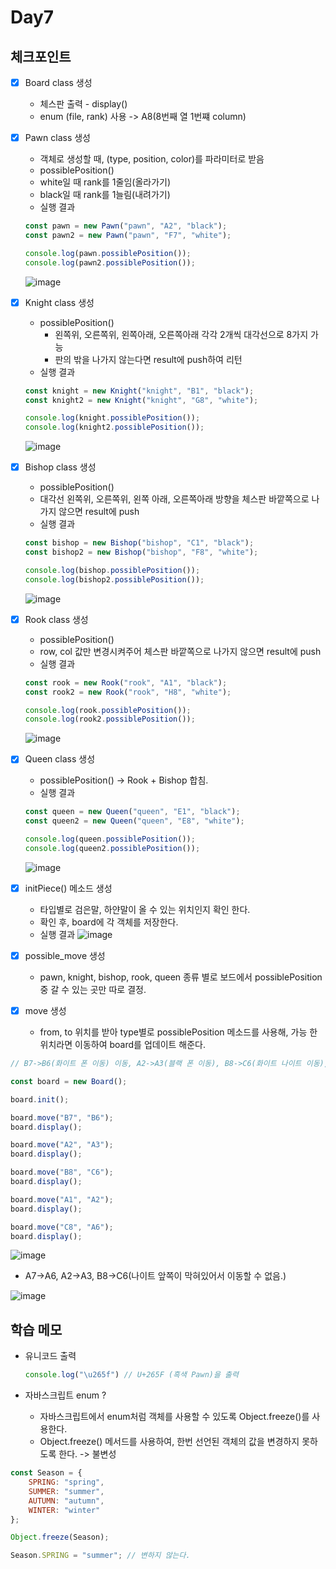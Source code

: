 # Day7

## 체크포인트
- [x] Board class 생성
  - 체스판 출력 - display()
  - enum (file, rank) 사용 -> A8(8번째 열 1번쨰 column)

- [x] Pawn class 생성
  - 객체로 생성할 때, (type, position, color)를 파라미터로 받음
  - possiblePosition()
   - white일 때 rank를 1줄임(올라가기)
   - black일 때 rank를 1늘림(내려가기) 
  - 실행 결과
  ```javascript
  const pawn = new Pawn("pawn", "A2", "black");
  const pawn2 = new Pawn("pawn", "F7", "white");

  console.log(pawn.possiblePosition());
  console.log(pawn2.possiblePosition());
  ```
  ![image](https://user-images.githubusercontent.com/64758931/180969573-bb110bfa-9485-4cf3-9872-35cbee732279.png)

- [x] Knight class 생성
  - possiblePosition()
    - 왼쪽위, 오른쪽위, 왼쪽아래, 오른쪽아래 각각 2개씩 대각선으로 8가지 가능
    - 판의 밖을 나가지 않는다면 result에 push하여 리턴
  - 실행 결과
  ```javascript
  const knight = new Knight("knight", "B1", "black");
  const knight2 = new Knight("knight", "G8", "white");

  console.log(knight.possiblePosition());
  console.log(knight2.possiblePosition());
  ```
  ![image](https://user-images.githubusercontent.com/64758931/181076410-a2a34647-2b95-4600-ae34-2ed6aa0a2449.png)

- [x] Bishop class 생성
  -  possiblePosition()
   - 대각선 왼쪽위, 오른쪽위, 왼쪽 아래, 오른쪽아래 방향을 체스판 바깥쪽으로 나가지 않으면 result에 push
  -  실행 결과
    ```javascript
    const bishop = new Bishop("bishop", "C1", "black");
    const bishop2 = new Bishop("bishop", "F8", "white");

    console.log(bishop.possiblePosition());
    console.log(bishop2.possiblePosition());

    ``` 
    ![image](https://user-images.githubusercontent.com/64758931/181076556-9ab8b8ad-da7c-46c8-a37b-bcce1f46d2e7.png)

- [x] Rook class 생성
  -  possiblePosition()
   -  row, col 값만 변경시켜주어 체스판 바깥쪽으로 나가지 않으면 result에 push
  -  실행 결과
    ```javascript
    const rook = new Rook("rook", "A1", "black");
    const rook2 = new Rook("rook", "H8", "white");

    console.log(rook.possiblePosition());
    console.log(rook2.possiblePosition());
    ```
    ![image](https://user-images.githubusercontent.com/64758931/181076711-ea6c5111-8b02-4a80-88f5-272ca7564250.png)
- [x] Queen class 생성
  -  possiblePosition() -> Rook + Bishop 합침. 
  -  실행 결과
    ```javascript
  const queen = new Queen("queen", "E1", "black");
  const queen2 = new Queen("queen", "E8", "white");

  console.log(queen.possiblePosition());
  console.log(queen2.possiblePosition());
    ```
    ![image](https://user-images.githubusercontent.com/64758931/181076853-7daadc55-b134-4e6d-88d4-c384bb9c528f.png)
- [x] initPiece() 메소드 생성
  - 타입별로 검은말, 하얀말이 올 수 있는 위치인지 확인 한다.
  - 확인 후, board에 각 객체를 저장한다. 
  -  실행 결과
  ![image](https://user-images.githubusercontent.com/64758931/181013357-137d53a7-7a45-4f70-bacd-8592c9a9ec88.png)

- [x] possible_move 생성
  -  pawn, knight, bishop, rook, queen 종류 별로 보드에서 possiblePosition 중 갈 수 있는 곳만 따로 결정.

- [x] move 생성
  -   from, to 위치를 받아 type별로 possiblePosition 메소드를 사용해, 가능 한 위치라면 이동하여 board를 업데이트 해준다.

```javascript
// B7->B6(화이트 폰 이동) 이동, A2->A3(블랙 폰 이동), B8->C6(화이트 나이트 이동), A1->A2(블랙 룩 이동), C8->A6(화이트 비숍 이동)

const board = new Board();

board.init();

board.move("B7", "B6");
board.display();

board.move("A2", "A3");
board.display();

board.move("B8", "C6");
board.display();

board.move("A1", "A2");
board.display();

board.move("C8", "A6");
board.display();
```
![image](https://user-images.githubusercontent.com/64758931/181075965-aaa46d01-3604-4882-93ac-5e8a5643051b.png)

- A7->A6, A2->A3, B8->C6(나이트 앞쪽이 막혀있어서 이동할 수 없음.) 

![image](https://user-images.githubusercontent.com/64758931/181077550-583d93e1-f745-4bee-8279-1e8e1a5d36be.png)


## 학습 메모

- 유니코드 출력
  ```javascript
  console.log("\u265f") // U+265F (흑색 Pawn)을 출력
  ```

-  자바스크립트 enum ?
   - 자바스크립트에서 enum처럼 객체를 사용할 수 있도록 Object.freeze()를 사용한다. 
   - Object.freeze() 메서드를 사용하여, 한번 선언된 객체의 값을 변경하지 못하도록 한다. -> 불변성
```javascript
const Season = {
    SPRING: "spring",
    SUMMER: "summer",
    AUTUMN: "autumn",
    WINTER: "winter"
};

Object.freeze(Season);

Season.SPRING = "summer"; // 변하지 않는다.
```
